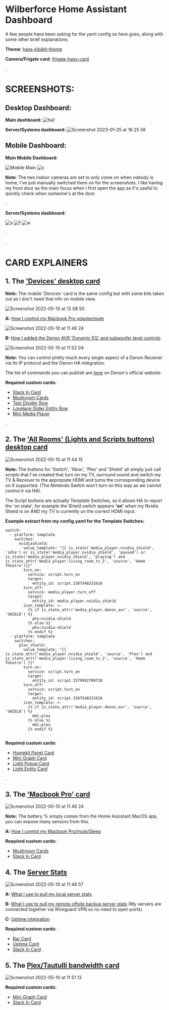 # Wilberforce Home Assistant Dashboard


A few people have been asking for the yaml config so here goes, along with some other brief explanations.

**Theme**: [hass-kibibit-theme](https://github.com/Kibibit/hass-kibibit-theme)

**Camera/Frigate card**: [frigate-hass-card](https://github.com/dermotduffy/frigate-hass-card)



.
# SCREENSHOTS:

## Desktop Dashboard:

**Main dashboard:**
![ha1](https://user-images.githubusercontent.com/57415184/214659523-14d6e2a9-ad9c-40c9-9006-5663850775ce.png)

**Server/Systems dashboard:**
![Screenshot 2023-01-25 at 18 25 58](https://user-images.githubusercontent.com/57415184/214653305-6b169411-3cc5-4bde-b73a-06ad47807569.png)



## Mobile Dashboard:

**Main Mobile Dashboard:**


![Mobile Main](https://user-images.githubusercontent.com/57415184/214659989-3d601fc8-4e4b-435a-9208-d0f7e4ee876a.png)
![c](https://user-images.githubusercontent.com/57415184/214658584-6af798ef-fae8-45e5-8fe1-0be861f86db8.png)

**Note**: The two indoor cameras are set to only come on when nobody is home, I've just manually switched them on for the screenshots. I like having my front door as the main focus when I first open the app as it's useful to quickly check when someone's at the door.

.

**Server/Systems dasbboard:**

![s](https://user-images.githubusercontent.com/57415184/214656065-8b82d07a-30d4-496d-9cf6-5db412e394ab.png)
![f](https://user-images.githubusercontent.com/57415184/214656073-69600ae6-a586-4296-b27d-a73c9ad09c24.png)
![w](https://user-images.githubusercontent.com/57415184/214656099-92ac5285-9e4f-45b4-8dd6-a663a388f1b7.png)

.

.


# CARD EXPLAINERS





## 1. The ['Devices' desktop card](https://github.com/conorlap/Wilberforce-Home-Assistant-Dashboard/blob/main/Devices%20tab)  

**Note:** The mobile 'Devices' card is the same config but with some bits taken out as I don't need that info on mobile view.

![Screenshot 2022-05-10 at 12 08 50](https://user-images.githubusercontent.com/57415184/214660379-ece50d60-bfd6-4c00-9b29-828329a9c219.png)




 **A:** [How I control my Macbook Pro volume/mute](https://github.com/bessarabov/mac2mqtt) 
 
![Screenshot 2022-05-10 at 11 46 24](https://user-images.githubusercontent.com/57415184/214662048-1bd277e7-386c-48dc-a3bb-33575c33a9fe.png)

 
 **B:** [How I added the Denon AVR 'Dynamic EQ' and subwoofer level controls](https://github.com/conorlap/Wilberforce-Home-Assistant-Dashboard/blob/main/Denon%20AVR)
 
![Screenshot 2022-05-10 at 11 52 04](https://user-images.githubusercontent.com/57415184/214663364-c4782fb4-093d-4d9c-b73a-d736460196c1.png)





**Note:** You can control pretty much every single aspect of a Denon Receiver via its IP protocol and the Denon HA integration. 

The list of commands you can publish are [here](https://www.denon.com/-/media/files/documentmaster/denonna/avr-x3700hfy21avr_denon_protocol_v02_04062020.xlsx) on Denon's official website.






  **Required custom cards:**
  - [Stack In Card](https://github.com/custom-cards/stack-in-card)   
  - [Mushroom Cards](https://github.com/piitaya/lovelace-mushroom)   
  - [Text Divider Row](https://github.com/iantrich/text-divider-row)   
  - [Lovelace Slider Entity Row](https://github.com/thomasloven/lovelace-slider-entity-row)   
  - [Mini Media Player](https://github.com/kalkih/mini-media-player)   



.





## 2. The ['All Rooms' (Lights and Scripts buttons) desktop card](https://github.com/conorlap/Wilberforce-Home-Assistant-Dashboard/blob/main/Lights%20and%20Scripts%20tab)  

![Screenshot 2022-05-10 at 11 44 15](https://user-images.githubusercontent.com/57415184/214664750-74237b50-8043-4c86-ab01-e0a89c5ab7ca.png)


 **Note:** The buttons for 'Switch', 'Xbox', 'Plex' and 'Shield' all simply just call scripts that I've created that turn on my TV, surround sound and switch my TV & Receiver to the appropiate HDMI and turns the corresponding device on if supported. (The Nintendo Switch won't turn on this way as we cannot control it via HA). 
 
 The Script buttons are actually Template Switches, so it allows HA to report the 'on state', for example the Shield switch appears **'on'** when my Nvidia Shield is on AND my TV is currently on the correct HDMI input. 
 
 **Example extract from my config.yaml for the Template Switches:**


```
switch:
  - platform: template
    switches:
      nvidiashield:
        value_template: "{{ is_state('media_player.nvidia_shield', 'idle') or is_state('media_player.nvidia_shield', 'paused') or is_state('media_player.nvidia_shield', 'playing') and is_state_attr('media_player.living_room_tv_2', 'source', 'Home Theatre')}}"
        turn_on:
          service: script.turn_on
          target:
            entity_id: script.1587548231616
        turn_off:
          service: media_player.turn_off
          target:
            entity_id: media_player.nvidia_shield
        icon_template: >-
          {% if is_state_attr('media_player.denon_avr', 'source', 'SHIELD') %}
            phu:nvidia-shield
          {% else %}
            phu:nvidia-shield
          {% endif %}
  - platform: template
    switches:
      plex_shield:
        value_template: "{{ is_state_attr('media_player.nvidia_shield', 'source', 'Plex') and is_state_attr('media_player.living_room_tv_2', 'source', 'Home Theatre') }}"
        turn_on:
          service: script.turn_on
          target:
            entity_id: script.1579992709710
        turn_off:
          service: script.turn_on
          target:
            entity_id: script.1587548231616
        icon_template: >-
          {% if is_state_attr('media_player.denon_avr', 'source', 'SHIELD') %}
            mdi:plex
          {% else %}
            mdi:plex
          {% endif %}


```






**Required custom cards:**
- [Homekit Panel Card](https://github.com/DBuit/Homekit-panel-card)   
- [Mini Graph Card](https://github.com/kalkih/mini-graph-card)   
- [Light Popup Card](https://github.com/DBuit/light-popup-card)   
- [Light Entity Card](https://github.com/ljmerza/light-entity-card)   


.











## 3. The ['Macbook Pro' card](https://github.com/conorlap/Wilberforce-Home-Assistant-Dashboard/blob/main/Macbook%20Pro%20card)

![Screenshot 2022-05-10 at 11 46 24](https://user-images.githubusercontent.com/57415184/214665300-c3abcc69-5b9c-43a7-a00e-d8ca3229c1d9.png)










**Note:** The battery % simply comes from the Home Assistant MacOS app, you can expose many sensors from this.

**A:** [How I control my Macbook Pro/mute/Sleep](https://github.com/bessarabov/mac2mqtt)







**Required custom cards:**
- [Mushroom Cards](https://github.com/piitaya/lovelace-mushroom)
- [Stack In Card](https://github.com/custom-cards/stack-in-card)
.










## 4. The [Server Stats](https://github.com/conorlap/Wilberforce-Home-Assistant-Dashboard/blob/main/Server%20Stats%20%26%20Uptime%20Card)


![Screenshot 2022-05-10 at 11 48 57](https://user-images.githubusercontent.com/57415184/214665844-7d3a083c-74df-4808-84f4-d82f12c9e31f.png)



**A:** [What I use to pull my local server stats](https://www.home-assistant.io/integrations/systemmonitor/)

**B:** [What I use to pull my remote offsite backup server stats](https://www.home-assistant.io/integrations/glances/) (My servers are connected together via Wireguard VPN so no need to open ports)

**C:** [Uptime integration](https://www.home-assistant.io/integrations/uptime/)








**Required custom cards:**
- [Bar Card](https://github.com/custom-cards/bar-card)
- [Uptime Card](https://github.com/dylandoamaral/uptime-card)
- [Stack In Card](https://github.com/custom-cards/stack-in-card)
.






## 5. The [Plex/Tautulli bandwidth card](https://github.com/conorlap/Wilberforce-Home-Assistant-Dashboard/blob/main/Plex%20card)

![Screenshot 2022-05-10 at 11 51 13](https://user-images.githubusercontent.com/57415184/214666954-297d219a-3d03-4943-87e7-e573ec09d74d.png)







**Required custom cards:**
- [Mini Graph Card](https://github.com/kalkih/mini-graph-card)
- [Stack In Card](https://github.com/custom-cards/stack-in-card)









